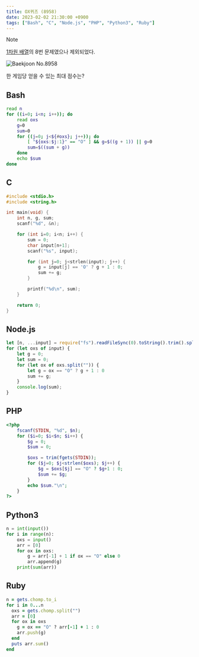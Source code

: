 ```yaml
---
title: OX퀴즈 (8958)
date: 2023-02-02 21:30:00 +0900
tags: ["Bash", "C", "Node.js", "PHP", "Python3", "Ruby"]
---
```


> [!NOTE]
> [1차원 배열](/series/baekjoon/1차원-배열/)의 8번 문제였으나 제외되었다.

![Baekjoon No.8958](https://cdn.jsdelivr.net/gh/kimzuni/cdn/blog/baekjoon-8958.png)

한 게임당 얻을 수 있는 최대 점수는?

## Bash

```bash
read n
for ((i=0; i<n; i++)); do
	read oxs
	g=0
	sum=0
	for ((j=0; j<${#oxs}; j++)); do
		[ "${oxs:$j:1}" == "O" ] && g=$((g + 1)) || g=0
		sum=$((sum + g))
	done
	echo $sum
done
```

## C

```c
#include <stdio.h>
#include <string.h>

int main(void) {
	int n, g, sum;
	scanf("%d", &n);

	for (int i=0; i<n; i++) {
		sum = 0;
		char input[n+1];
		scanf("%s", input);

		for (int j=0; j<strlen(input); j++) {
			g = input[j] == 'O' ? g + 1 : 0;
			sum += g;
		}

		printf("%d\n", sum);
	}

	return 0;
}
```

## Node.js

```javascript
let [n, ...input] = require("fs").readFileSync(0).toString().trim().split("\n");
for (let oxs of input) {
	let g = 0;
	let sum = 0;
	for (let ox of oxs.split("")) {
		let g = ox == "O" ? g + 1 : 0
		sum += g;
	}
	console.log(sum);
}
```

## PHP

```php
<?php
	fscanf(STDIN, "%d", $n);
	for ($i=0; $i<$n; $i++) {
		$g = 0;
		$sum = 0;

		$oxs = trim(fgets(STDIN));
		for ($j=0; $j<strlen($oxs); $j++) {
			$g = $oxs[$j] == "O" ? $g+1 : 0;
			$sum += $g;
		}
		echo $sum."\n";
	}
?>
```

## Python3

```python
n = int(input())
for i in range(n):
    oxs = input()
    arr = [0]
    for ox in oxs:
        g = arr[-1] + 1 if ox == "O" else 0
        arr.append(g)
    print(sum(arr))
```

## Ruby

```ruby
n = gets.chomp.to_i
for i in 0...n
  oxs = gets.chomp.split("")
  arr = [0]
  for ox in oxs
    g = ox == "O" ? arr[-1] + 1 : 0
    arr.push(g)
  end
  puts arr.sum()
end
```
